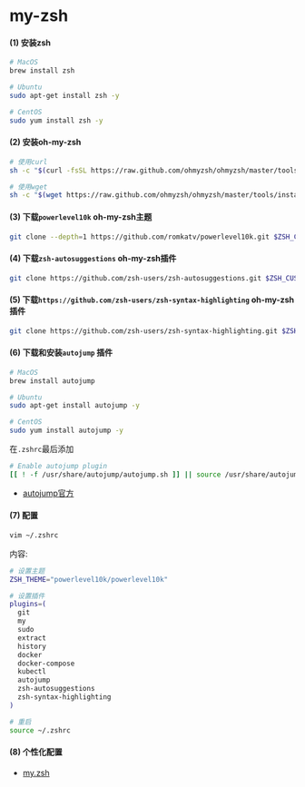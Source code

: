 # my-zsh

#### (1) 安装zsh

```bash
# MacOS
brew install zsh

# Ubuntu
sudo apt-get install zsh -y

# CentOS
sudo yum install zsh -y
```

#### (2) 安装oh-my-zsh

```bash
# 使用curl
sh -c "$(curl -fsSL https://raw.github.com/ohmyzsh/ohmyzsh/master/tools/install.sh)"

# 使用wget
sh -c "$(wget https://raw.github.com/ohmyzsh/ohmyzsh/master/tools/install.sh -O -)"
```

#### (3) 下载`powerlevel10k` oh-my-zsh主题

```bash
git clone --depth=1 https://github.com/romkatv/powerlevel10k.git $ZSH_CUSTOM/themes/powerlevel10k
```

#### (4) 下载`zsh-autosuggestions` oh-my-zsh插件

```bash
git clone https://github.com/zsh-users/zsh-autosuggestions.git $ZSH_CUSTOM/plugins/zsh-autosuggestions
```

#### (5) 下载`https://github.com/zsh-users/zsh-syntax-highlighting` oh-my-zsh插件

```bash
git clone https://github.com/zsh-users/zsh-syntax-highlighting.git $ZSH_CUSTOM/plugins/zsh-syntax-highlighting
```

#### (6) 下载和安装`autojump` 插件

```bash
# MacOS
brew install autojump

# Ubuntu
sudo apt-get install autojump -y

# CentOS
sudo yum install autojump -y
```

在`.zshrc`最后添加

```bash
# Enable autojump plugin
[[ ! -f /usr/share/autojump/autojump.sh ]] || source /usr/share/autojump/autojump.sh
```

* [autojump官方](https://github.com/wting/autojump)

#### (7) 配置

```bash
vim ~/.zshrc
```

内容:

```zsh
# 设置主题
ZSH_THEME="powerlevel10k/powerlevel10k"

# 设置插件
plugins=(
  git
  my
  sudo
  extract
  history
  docker
  docker-compose
  kubectl
  autojump
  zsh-autosuggestions
  zsh-syntax-highlighting
)  
```

```zsh
# 重启
source ~/.zshrc
```

#### (8) 个性化配置

* [my.zsh](./custom/my.zsh)
